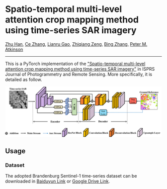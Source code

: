 # Spatio-temporal multi-level attention crop mapping method using time-series SAR imagery
[Zhu Han](https://scholar.google.com/citations?user=AtmD3QUAAAAJ&hl=zh-CN&oi=sra), [Ce Zhang](https://scholar.google.com/citations?user=1BGDL6kAAAAJ&hl=zh-CN&oi=sra), [Lianru Gao](https://scholar.google.com/citations?user=La-8gLMAAAAJ&hl=zh-CN&oi=sra), [Zhiqiang Zeng](https://scholar.google.com/citations?user=rKfw-PkAAAAJ&hl=zh-CN), [Bing Zhang](https://scholar.google.com/citations?user=nHup8tQAAAAJ&hl=zh-CN), [Peter M. Atkinson](https://scholar.google.com/citations?user=SK8kZ9cAAAAJ&hl=zh-CN)

___________
This is a PyTorch implementation of the ["Spatio-temporal multi-level attention crop mapping method using time-series SAR imagery"]() in ISPRS Journal of Photogrammetry and Remote Sensing. More specifically, it is detailed as follow.

![alt text](./STMA.png)

Usage
---------------------
### Dataset
The adopted Brandenburg Sentinel-1 time-series dataset can be downloaded in [Baiduyun Link](https://pan.baidu.com/s/1g0e9toTicVlyuhdSWF2wXg?pwd=6fqa) or [Google Drive Link](https://drive.google.com/drive/folders/177uZK8VwIcCiBspsfs4GoXxUavP4uA2p?usp=drive_link).
